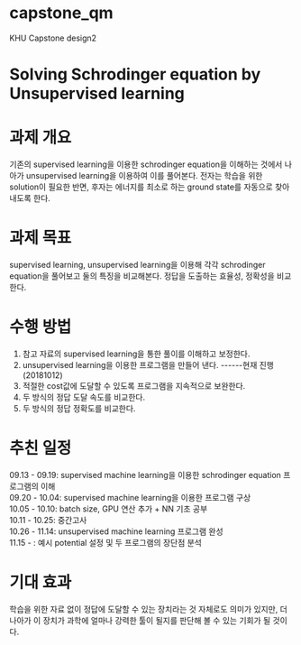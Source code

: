 # capstone_qm
KHU Capstone design2
# Solving Schrodinger equation by Unsupervised learning

# 과제 개요
기존의 supervised learning을 이용한 schrodinger equation을 이해하는 것에서 나아가 unsupervised learning을 이용하여 이를 풀어본다.
전자는 학습을 위한 solution이 필요한 반면, 후자는 에너지를 최소로 하는 ground state를 자동으로 찾아내도록 한다.

# 과제 목표
supervised learning, unsupervised learning을 이용해 각각 schrodinger equation을 풀어보고 둘의 특징을 비교해본다. 정답을 도출하는 효율성, 정확성을 비교한다.

# 수행 방법
1. 참고 자료의 supervised learning을 통한 풀이를 이해하고 보정한다.
2. unsupervised learning을 이용한 프로그램을 만들어 낸다.
------현재 진행(20181012)
3. 적절한 cost값에 도달할 수 있도록 프로그램을 지속적으로 보완한다.
4. 두 방식의 정답 도달 속도를 비교한다.
5. 두 방식의 정답 정확도를 비교한다.

# 추친 일정
09.13 - 09.19: supervised machine learning을 이용한 schrodinger equation 프로그램의 이해\
09.20 - 10.04: supervised machine learning을 이용한 프로그램 구상\
10.05 - 10.10: batch size, GPU 연산 추가 + NN 기초 공부\
10.11 - 10.25: 중간고사\
10.26 - 11.14: unsupervised machine learning 프로그램 완성\
11.15 -      : 예시 potential 설정 및 두 프로그램의 장단점 분석

# 기대 효과
학습을 위한 자료 없이 정답에 도달할 수 있는 장치라는 것 자체로도 의미가 있지만, 더 나아가 이 장치가 과학에 얼마나 강력한 툴이 될지를 판단해 볼 수 있는 기회가 될 것이다.
